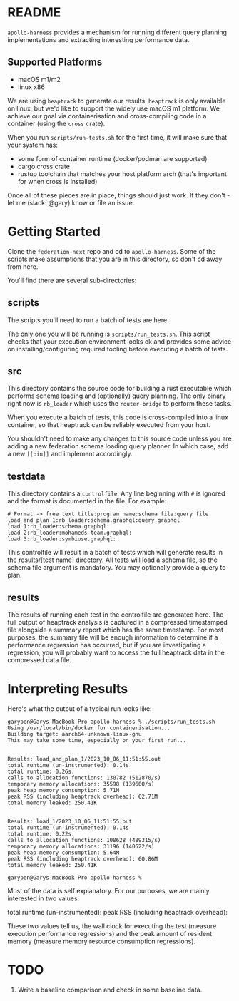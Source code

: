# README

`apollo-harness` provides a mechanism for running different query planning implementations and extracting interesting performance data.

## Supported Platforms
 - macOS m1/m2
 - linux x86

We are using `heaptrack` to generate our results. `heaptrack` is only available on linux, but we'd like to support the widely use macOS m1 platform. We achieve our goal via containerisation and cross-compiling code in
a container (using the `cross` crate).

When you run `scripts/run-tests.sh` for the first time, it will make sure that your system has:
 - some form of container runtime (docker/podman are supported)
 - cargo cross crate
 - rustup toolchain that matches your host platform arch (that's important for when cross is installed)

Once all of these pieces are in place, things should just work. If they don't - let me (slack: @gary) know or file an issue.

# Getting Started

Clone the `federation-next` repo and cd to `apollo-harness`. Some of the scripts make assumptions that you are in this directory, so don't cd away from here.

You'll find there are several sub-directories:

## scripts

The scripts you'll need to run a batch of tests are here.

The only one you will be running is `scripts/run_tests.sh`. This script checks that your execution environment looks ok and provides some advice on installing/configuring required tooling before executing a batch of tests.

## src

This directory contains the source code for building a rust executable which performs schema loading and (optionally) query planning. The only binary right now is `rb_loader` which uses the `router-bridge` to perform these tasks.

When you execute a batch of tests, this code is cross-compiled into a linux container, so that heaptrack can be reliably executed from your host.

You shouldn't need to make any changes to this source code unless you are adding a new federation schema loading query planner. In which case, add a new `[[bin]]` and implement accordingly.

## testdata

This directory contains a `controlfile`. Any line beginning with `#` is ignored and the format is documented in the file. For example:

```
# Format -> free text title:program name:schema file:query file
load and plan 1:rb_loader:schema.graphql:query.graphql
load 1:rb_loader:schema.graphql:
load 2:rb_loader:mohameds-team.graphql:
load 3:rb_loader:symbiose.graphql:
```

This controlfile will result in a batch of tests which will generate results in the results/[test name] directory. All tests will load a schema file, so the schema file argument is mandatory. You may optionally provide a query to plan.

## results

The results of running each test in the controlfile are generated here. The full output of heaptrack analysis is captured in a compressed timestamped file alongside a summary report which has the same timestamp. For most purposes, the summary file will be enough information to determine if a performance regression has occurred, but if you are investigating a regression, you will probably want to access the full heaptrack data in the compressed data file.

# Interpreting Results

Here's what the output of a typical run looks like:
```
garypen@Garys-MacBook-Pro apollo-harness % ./scripts/run_tests.sh
Using /usr/local/bin/docker for containerisation...
Building target: aarch64-unknown-linux-gnu
This may take some time, especially on your first run...


Results: load_and_plan_1/2023_10_06_11:51:55.out
total runtime (un-instrumented): 0.14s
total runtime: 0.26s.
calls to allocation functions: 130782 (512870/s)
temporary memory allocations: 35598 (139600/s)
peak heap memory consumption: 5.71M
peak RSS (including heaptrack overhead): 62.71M
total memory leaked: 250.41K


Results: load_1/2023_10_06_11:51:55.out
total runtime (un-instrumented): 0.14s
total runtime: 0.22s.
calls to allocation functions: 108628 (489315/s)
temporary memory allocations: 31196 (140522/s)
peak heap memory consumption: 5.64M
peak RSS (including heaptrack overhead): 60.86M
total memory leaked: 250.41K

garypen@Garys-MacBook-Pro apollo-harness % 
```

Most of the data is self explanatory. For our purposes, we are mainly interested in two values:

total runtime (un-instrumented): 
peak RSS (including heaptrack overhead):

These two values tell us, the wall clock for executing the test (measure execution performance regressions) and the peak amount of resident memory (measure memory resource consumption regressions).

# TODO

1. Write a baseline comparison and check in some baseline data.
